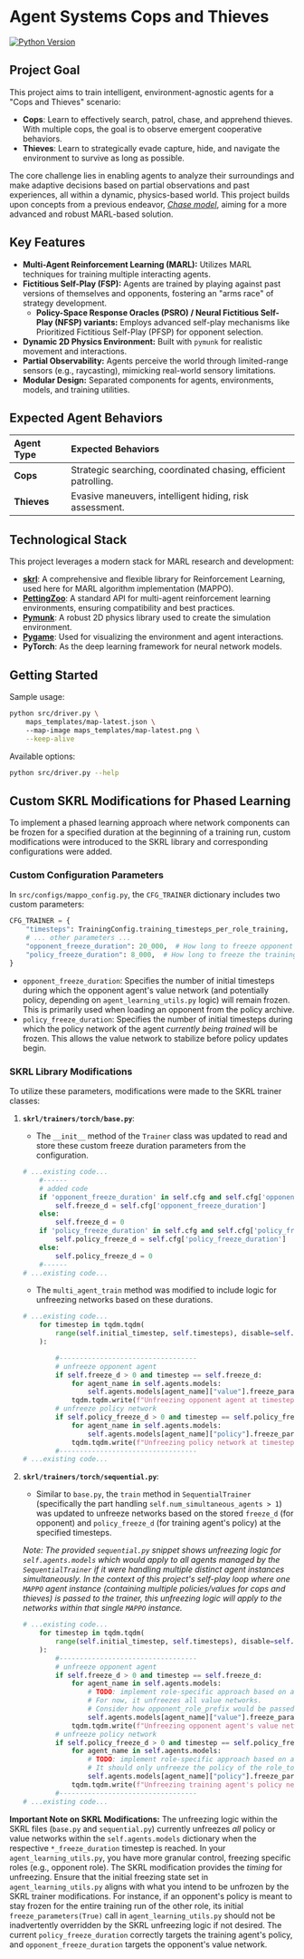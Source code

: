 # Agent Systems Cops and Thieves


[![Python Version](https://img.shields.io/badge/python-3.9%2B-blue.svg)](https://www.python.org/)

## Project Goal

This project aims to train intelligent, environment-agnostic agents for a "Cops and Thieves" scenario:

*   **Cops**: Learn to effectively search, patrol, chase, and apprehend thieves. With multiple cops, the goal is to observe emergent cooperative behaviors.
*   **Thieves**: Learn to strategically evade capture, hide, and navigate the environment to survive as long as possible.

The core challenge lies in enabling agents to analyze their surroundings and make adaptive decisions based on partial observations and past experiences, all within a dynamic, physics-based world. This project builds upon concepts from a previous endeavor, [*Chase model*](https://github.com/mzsuetam/model-poscigowy-sp), aiming for a more advanced and robust MARL-based solution.

## Key Features

*   **Multi-Agent Reinforcement Learning (MARL):** Utilizes MARL techniques for training multiple interacting agents.
*   **Fictitious Self-Play (FSP):** Agents are trained by playing against past versions of themselves and opponents, fostering an "arms race" of strategy development.
    *   **Policy-Space Response Oracles (PSRO) / Neural Fictitious Self-Play (NFSP) variants:** Employs advanced self-play mechanisms like Prioritized Fictitious Self-Play (PFSP) for opponent selection.
*   **Dynamic 2D Physics Environment:** Built with `pymunk` for realistic movement and interactions.
*   **Partial Observability:** Agents perceive the world through limited-range sensors (e.g., raycasting), mimicking real-world sensory limitations.
*   **Modular Design:** Separated components for agents, environments, models, and training utilities.

## Expected Agent Behaviors

| Agent Type | Expected Behaviors                                   |
| :--------- | :--------------------------------------------------- |
| **Cops**   | Strategic searching, coordinated chasing, efficient patrolling. |
| **Thieves**| Evasive maneuvers, intelligent hiding, risk assessment. |

## Technological Stack

This project leverages a modern stack for MARL research and development:

*   **[skrl](https://skrl.readthedocs.io/)**: A comprehensive and flexible library for Reinforcement Learning, used here for MARL algorithm implementation (MAPPO).
*   **[PettingZoo](https://pettingzoo.farama.org/)**: A standard API for multi-agent reinforcement learning environments, ensuring compatibility and best practices.
*   **[Pymunk](http://www.pymunk.org/)**: A robust 2D physics library used to create the simulation environment.
*   **[Pygame](https://www.pygame.org/)**: Used for visualizing the environment and agent interactions.
*   **PyTorch**: As the deep learning framework for neural network models.

## Getting Started

Sample usage:

```bash
python src/driver.py \  
    maps_templates/map-latest.json \    
    --map-image maps_templates/map-latest.png \
    --keep-alive
```

Available options:

```bash
python src/driver.py --help
```

## Custom SKRL Modifications for Phased Learning

To implement a phased learning approach where network components can be frozen for a specified duration at the beginning of a training run, custom modifications were introduced to the SKRL library and corresponding configurations were added.

### Custom Configuration Parameters

In `src/configs/mappo_config.py`, the `CFG_TRAINER` dictionary includes two custom parameters:

```python
CFG_TRAINER = {
    "timesteps": TrainingConfig.training_timesteps_per_role_training,
    # ... other parameters ...
    "opponent_freeze_duration": 20_000,  # How long to freeze opponent policy and value network NOTE: CUSTOM CFG
    "policy_freeze_duration": 8_000,  # How long to freeze the training agent's policy network NOTE: CUSTOM CFG
}
```

*   `opponent_freeze_duration`: Specifies the number of initial timesteps during which the opponent agent's value network (and potentially policy, depending on `agent_learning_utils.py` logic) will remain frozen. This is primarily used when loading an opponent from the policy archive.
*   `policy_freeze_duration`: Specifies the number of initial timesteps during which the policy network of the agent *currently being trained* will be frozen. This allows the value network to stabilize before policy updates begin.

### SKRL Library Modifications

To utilize these parameters, modifications were made to the SKRL trainer classes:

1.  **`skrl/trainers/torch/base.py`**:
    *   The `__init__` method of the `Trainer` class was updated to read and store these custom freeze duration parameters from the configuration.

    ```python
    # ...existing code...
        #------
        # added code
        if 'opponent_freeze_duration' in self.cfg and self.cfg['opponent_freeze_duration']:
            self.freeze_d = self.cfg['opponent_freeze_duration']
        else:
            self.freeze_d = 0
        if 'policy_freeze_duration' in self.cfg and self.cfg['policy_freeze_duration']:
            self.policy_freeze_d = self.cfg['policy_freeze_duration']
        else:
            self.policy_freeze_d = 0
        #------
    # ...existing code...
    ```
    *   The `multi_agent_train` method was modified to include logic for unfreezing networks based on these durations.

    ```python
    # ...existing code...
        for timestep in tqdm.tqdm(
            range(self.initial_timestep, self.timesteps), disable=self.disable_progressbar, file=sys.stdout
        ):

            #----------------------------------
            # unfreeze opponent agent
            if self.freeze_d > 0 and timestep == self.freeze_d:
                for agent_name in self.agents.models:
                    self.agents.models[agent_name]["value"].freeze_parameters(False)
                tqdm.tqdm.write(f"Unfreezing opponent agent at timestep {timestep}")
            # unfreeze policy network
            if self.policy_freeze_d > 0 and timestep == self.policy_freeze_d:
                for agent_name in self.agents.models:
                    self.agents.models[agent_name]["policy"].freeze_parameters(False)
                tqdm.tqdm.write(f"Unfreezing policy network at timestep {timestep}")
            #----------------------------------
    # ...existing code...
    ```

2.  **`skrl/trainers/torch/sequential.py`**:
    *   Similar to `base.py`, the `train` method in `SequentialTrainer` (specifically the part handling `self.num_simultaneous_agents > 1`) was updated to unfreeze networks based on the stored `freeze_d` (for opponent) and `policy_freeze_d` (for training agent's policy) at the specified timesteps. 
    
    
    *Note: The provided `sequential.py` snippet shows unfreezing logic for `self.agents.models` which would apply to all agents managed by the `SequentialTrainer` if it were handling multiple distinct agent instances simultaneously. In the context of this project's self-play loop where one `MAPPO` agent instance (containing multiple policies/values for cops and thieves) is passed to the trainer, this unfreezing logic will apply to the networks within that single `MAPPO` instance.*

    ```python
    # ...existing code...
        for timestep in tqdm.tqdm(
            range(self.initial_timestep, self.timesteps), disable=self.disable_progressbar, file=sys.stdout
        ):
            #----------------------------------
            # unfreeze opponent agent
            if self.freeze_d > 0 and timestep == self.freeze_d:
                for agent_name in self.agents.models:
                    # TODO: implement role-specific approach based on agent_learning_utils.py logic
                    # For now, it unfreezes all value networks.
                    # Consider how opponent_role_prefix would be passed or determined here if more granular control is needed directly in skrl.
                    self.agents.models[agent_name]["value"].freeze_parameters(False)
                tqdm.tqdm.write(f"Unfreezing opponent agent's value network at timestep {timestep}")
            # unfreeze policy network
            if self.policy_freeze_d > 0 and timestep == self.policy_freeze_d: # Corrected: check self.policy_freeze_d
                for agent_name in self.agents.models:
                    # TODO: implement role-specific approach based on agent_learning_utils.py logic
                    # It should only unfreeze the policy of the role_to_train_prefix
                    self.agents.models[agent_name]["policy"].freeze_parameters(False)
                tqdm.tqdm.write(f"Unfreezing training agent's policy network at timestep {timestep}")
            #----------------------------------
    # ...existing code...
    ```

**Important Note on SKRL Modifications:** The unfreezing logic within the SKRL files (`base.py` and `sequential.py`) currently unfreezes *all* policy or value networks within the `self.agents.models` dictionary when the respective `*_freeze_duration` timestep is reached. In your `agent_learning_utils.py`, you have more granular control, freezing specific roles (e.g., opponent role). The SKRL modification provides the *timing* for unfreezing. Ensure that the initial freezing state set in `agent_learning_utils.py` aligns with what you intend to be unfrozen by the SKRL trainer modifications. For instance, if an opponent's policy is meant to stay frozen for the entire training run of the other role, its initial `freeze_parameters(True)` call in `agent_learning_utils.py` should not be inadvertently overridden by the SKRL unfreezing logic if not desired. The current `policy_freeze_duration` correctly targets the training agent's policy, and `opponent_freeze_duration` targets the opponent's value network.
